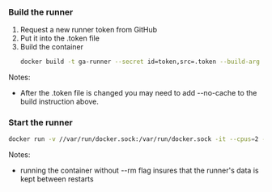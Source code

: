 ### Build the runner
1. Request a new runner token from GitHub
2. Put it into the .token file
3. Build the container
   ```bash
   docker build -t ga-runner --secret id=token,src=.token --build-arg REPO=https://github.com/r2rationality/turbojam .
   ```

Notes:
- After the .token file is changed you may need to add --no-cache to the build instruction above.


### Start the runner
```bash
docker run -v //var/run/docker.sock:/var/run/docker.sock -it --cpus=2 --memory=2gb ga-runner
```

Notes:
- running the container without --rm flag insures that the runner's data is kept between restarts